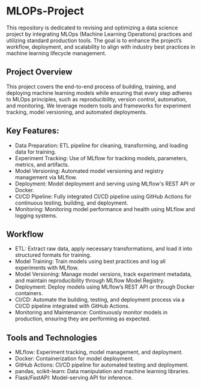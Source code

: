 # MLOPs-Project

This repository is dedicated to revising and optimizing a data science project by integrating MLOps (Machine Learning Operations) practices and utilizing standard production tools. The goal is to enhance the project’s workflow, deployment, and scalability to align with industry best practices in machine learning lifecycle management.

## Project Overview

This project covers the end-to-end process of building, training, and deploying machine learning models while ensuring that every step adheres to MLOps principles, such as reproducibility, version control, automation, and monitoring. We leverage modern tools and frameworks for experiment tracking, model versioning, and automated deployments.

## Key Features:

- Data Preparation: ETL pipeline for cleaning, transforming, and loading data for training.
- Experiment Tracking: Use of MLflow for tracking models, parameters, metrics, and artifacts.
- Model Versioning: Automated model versioning and registry management via MLflow.
- Deployment: Model deployment and serving using MLflow's REST API or Docker.
- CI/CD Pipeline: Fully integrated CI/CD pipeline using GitHub Actions for continuous testing, building, and deployment.
- Monitoring: Monitoring model performance and health using MLflow and logging systems.

## Workflow

- ETL: Extract raw data, apply necessary transformations, and load it into structured formats for training.
- Model Training: Train models using best practices and log all experiments with MLflow.
- Model Versioning: Manage model versions, track experiment metadata, and maintain reproducibility through MLflow Model Registry.
- Deployment: Deploy models using MLflow’s REST API or through Docker containers.
- CI/CD: Automate the building, testing, and deployment process via a CI/CD pipeline integrated with GitHub Actions.
- Monitoring and Maintenance: Continuously monitor models in production, ensuring they are performing as expected.

## Tools and Technologies

- MLflow: Experiment tracking, model management, and deployment.
- Docker: Containerization for model deployment.
- GitHub Actions: CI/CD pipeline for automated testing and deployment.
- pandas, scikit-learn: Data manipulation and machine learning libraries.
- Flask/FastAPI: Model-serving API for inference.
